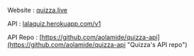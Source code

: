 Website : [quizza.live](https://www.quizza.live "Quizza's Homepage")

API : [lalaquiz.herokuapp.com/v1](https://lalaquiz.herokuapp.com/v1 "Quizza's API")

API Repo : [https://github.com/aolamide/quizza-api](https://github.com/aolamide/quizza-api "Quizza's API repo")